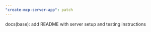 ```yaml
---
"create-mcp-server-app": patch
---
```


docs(base): add README with server setup and testing instructions
